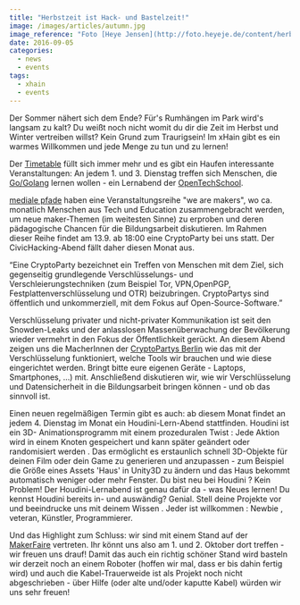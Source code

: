```yaml
---
title: "Herbstzeit ist Hack- und Bastelzeit!"
image: /images/articles/autumn.jpg
image_reference: "Foto [Heye Jensen](http://foto.heyeje.de/content/herbstbaum/) ([CC BY-SA 4.0](https://creativecommons.org/licenses/by-sa/4.0/))"
date: 2016-09-05
categories:
  - news
  - events
tags:
  - xhain
  - events
---
```


Der Sommer nähert sich dem Ende? Für's Rumhängen im Park wird's langsam zu kalt? Du weißt noch nicht womit du dir die Zeit im Herbst und Winter vertreiben willst? Kein Grund zum Traurigsein! Im xHain gibt es ein warmes Willkommen und jede Menge zu tun und zu lernen!

<!--more-->

Der <a href="http://xhain-hackspace.github.io/calendar.html">Timetable</a> füllt sich immer mehr und es gibt ein Haufen interessante Veranstaltungen:
An jedem 1. und 3. Dienstag treffen sich Menschen, die <a href="https://de.wikipedia.org/wiki/Go_(Programmiersprache)">Go/Golang</a> lernen wollen - ein Lernabend der <a href="http://www.opentechschool.org/">OpenTechSchool</a>.

<a href="http://www.medialepfade.de">mediale pfade</a> haben eine Veranstaltungsreihe "we are makers", wo ca. monatlich Menschen aus Tech und Education zusammengebracht werden, um neue maker-Themen (im weitesten Sinne) zu erproben und deren pädagogische Chancen für die Bildungsarbeit diskutieren. Im Rahmen dieser Reihe findet am 13.9. ab 18:00 eine CryptoParty bei uns statt.
Der CivicHacking-Abend fällt daher diesen Monat aus.

“Eine CryptoParty bezeichnet ein Treffen von Menschen mit dem Ziel, sich gegenseitig grundlegende Verschlüsselungs- und Verschleierungstechniken (zum Beispiel Tor, VPN,OpenPGP, Festplattenverschlüsselung und OTR) beizubringen. CryptoPartys sind öffentlich und unkommerziell, mit dem Fokus auf Open-Source-Software.”

Verschlüsselung privater und nicht-privater Kommunikation ist seit den Snowden-Leaks und der anlasslosen Massenüberwachung der Bevölkerung wieder vermehrt in den Fokus der Öffentlichkeit gerückt. An diesem Abend zeigen uns die MacherInnen der <a href="https://www.cryptoparty.in/berlin">CryptoPartys Berlin</a> wie das mit der Verschlüsselung funktioniert, welche Tools wir brauchen und wie diese eingerichtet werden. Bringt bitte eure eigenen Geräte - Laptops, Smartphones, …) mit. Anschließend diskutieren wir, wie wir Verschlüsselung und Datensicherheit in die Bildungsarbeit bringen können - und ob das sinnvoll ist.

Einen neuen regelmäßigen Termin gibt es auch: ab diesem Monat findet an jedem 4. Dienstag im Monat ein Houdini-Lern-Abend stattfinden.
Houdini ist ein 3D- Animationsprogramm mit einem prozeduralen Twist : Jede Aktion wird in einem Knoten gespeichert und kann später geändert oder randomisiert werden . Das ermöglicht es erstaunlich schnell 3D-Objekte für deinen Film oder dein Game zu generieren und anzupassen - zum Beispiel die Größe eines Assets 'Haus' in Unity3D zu ändern und das Haus bekommt automatisch weniger oder mehr Fenster.
Du bist neu bei Houdini ? Kein Problem! Der Houdini-Lernabend ist genau dafür da - was Neues lernen!
Du kennst Houdini bereits in- und auswändig? Genial. Stell deine Projekte vor und beeindrucke uns mit deinem Wissen .
Jeder ist willkommen : Newbie , veteran, Künstler, Programmierer.

Und das Highlight zum Schluss: wir sind mit einem Stand auf der <a href="http://maker-faire.de/berlin/">MakerFaire</a> vertreten. Ihr könnt uns also am 1. und 2. Oktober dort treffen - wir freuen uns drauf! Damit das auch ein richtig schöner Stand wird basteln wir derzeit noch an einem Roboter (hoffen wir mal, dass er bis dahin fertig wird) und auch die Kabel-Trauerweide ist als Projekt noch nicht abgeschrieben - über Hilfe (oder alte und/oder kaputte Kabel) würden wir uns sehr freuen!
